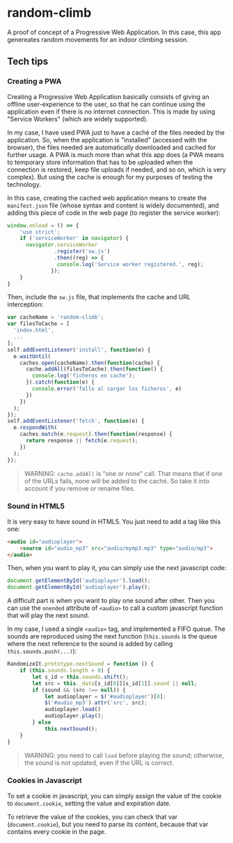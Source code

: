 # random-climb

A proof of concept of a Progressive Web Application. In this case, this app genereates random movements for an indoor climbing session.

## Tech tips

### Creating a PWA

Creating a Progressive Web Application basically consists of giving an offline user-experience to the user, so that he can continue using the application even if there is no internet connection. This is made by using "Service Workers" (which are widely supported).

In my case, I have used PWA just to have a caché of the files needed by the application. So, when the application is "installed" (accessed with the browser), the files needed are automatically downloaded and cached for further usage. A PWA is much more than what this app does (a PWA means to temporary store information that has to be uploaded when the connection is restored, keep file uploads if needed, and so on, which is very complex). But using the cache is enough for my purposes of testing the technology.

In this case, creating the cached web application means to create the `manifest.json` file (whose syntax and content is widely documented), and adding this piece of code in the web page (to register the service worker):

```javascript
window.onload = () => {
    'use strict';  
    if ('serviceWorker' in navigator) {
      navigator.serviceWorker
               .register('sw.js')
               .then((reg) => {
                console.log('Service worker registered.', reg);
              });               
    }
}
```

Then, include the `sw.js` file, that implements the cache and URL interception:

```javascript
var cacheName = 'random-climb';
var filesToCache = [
  'index.html',
  ...
];
self.addEventListener('install', function(e) {
  e.waitUntil(
    caches.open(cacheName).then(function(cache) {
      cache.addAll(filesToCache).then(function() {
        console.log('ficheros en cache');
      }).catch(function(e) {
        console.error('fallo al cargar los ficheros', e)
      })
    })
  );
});
self.addEventListener('fetch', function(e) {
  e.respondWith(
    caches.match(e.request).then(function(response) {
      return response || fetch(e.request);
    })
  );
});
```

> WARNING: `cache.addAll` is "one or none" call. That means that if one of the URLs fails, none will be added to the caché. So take it into account if you remove or rename files.

### Sound in HTML5

It is very easy to have sound in HTML5. You just need to add a tag like this one:

```html
<audio id="audioplayer">
    <source id="audio_mp3" src="audio/mymp3.mp3" type="audio/mp3">
</audio>
```

Then, when you want to play it, you can simply use the next javascript code:

```javascript
document.getElementById('audioplayer').load();
document.getElementById('audioplayer').play();
```

A difficult part is when you want to play one sound after other. Then you can use the `onended` attribute of `<audio>` to call a custom javascript function that will play the next sound.

In my case, I used a single `<audio>` tag, and implemented a FIFO queue. The sounds are reproduced using the next function (`this.sounds` is the queue where the next reference to the sound is added by calling `this.sounds.push(...)`):

```javascript
RandomizeIt.prototype.nextSound = function () {
    if (this.sounds.length > 0) {
        let s_id = this.sounds.shift();
        let src = this._data[s_id[0]][s_id[1]].sound || null;
        if (sound && (src !== null)) {
            let audioplayer = $('#audioplayer')[0];
            $('#audio_mp3').attr('src', src);
            audioplayer.load()
            audioplayer.play();
        } else
            this.nextSound();
    }
}
```

> WARNING: you need to call `load` before playing the sound; otherwise, the sound is not updated, even if the URL is correct.

### Cookies in Javascript

To set a cookie in javascript, you can simply assign the value of the cookie to `document.cookie`, setting the value and expiration date.

To retrieve the value of the cookies, you can check that var (`document.cookie`), but you need to parse its content, because that var contains every cookie in the page.